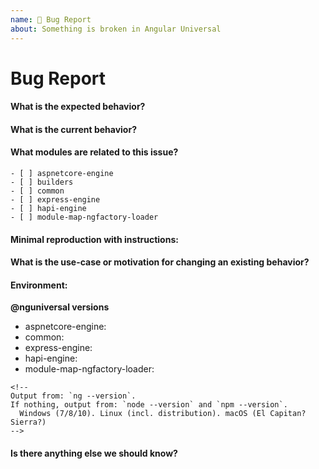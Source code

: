 ```yaml
---
name: 🐞 Bug Report
about: Something is broken in Angular Universal
---
```

# Bug Report

#### What is the expected behavior?


#### What is the current behavior?


#### What modules are related to this issue?
```
- [ ] aspnetcore-engine
- [ ] builders
- [ ] common
- [ ] express-engine
- [ ] hapi-engine
- [ ] module-map-ngfactory-loader
```


#### Minimal reproduction with instructions:


#### What is the use-case or motivation for changing an existing behavior?


#### Environment:
**@nguniversal versions**
  - aspnetcore-engine: 
  - common:
  - express-engine:
  - hapi-engine:
  - module-map-ngfactory-loader:
```
<!--
Output from: `ng --version`.
If nothing, output from: `node --version` and `npm --version`.
  Windows (7/8/10). Linux (incl. distribution). macOS (El Capitan? Sierra?)
-->
```


#### Is there anything else we should know?
